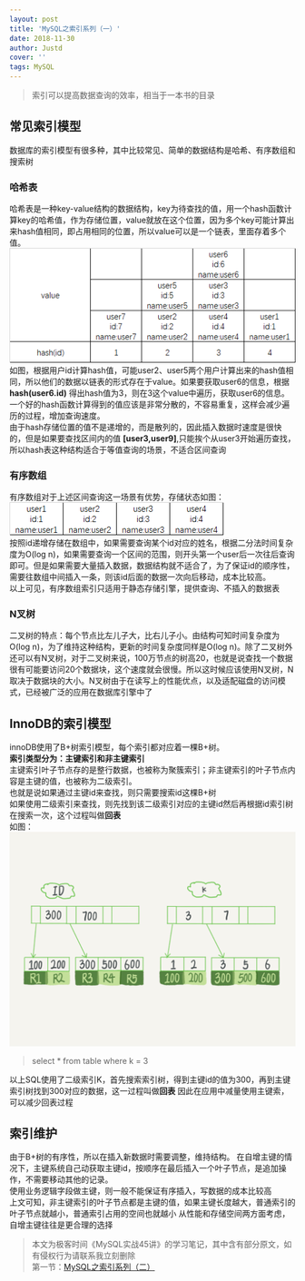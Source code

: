 ```yaml
---
layout: post
title: 'MySQL之索引系列（一）'
date: 2018-11-30
author: Justd
cover: ''
tags: MySQL   
---
```


>索引可以提高数据查询的效率，相当于一本书的目录    

## 常见索引模型   
数据库的索引模型有很多种，其中比较常见、简单的数据结构是哈希、有序数组和搜索树   
### 哈希表   
哈希表是一种key-value结构的数据结构，key为待查找的值，用一个hash函数计算key的哈希值，作为存储位置，value就放在这个位置，因为多个key可能计算出来hash值相同，即占用相同的位置，所以value可以是一个链表，里面存着多个值。    
![](/assets/img/2018-12/k-v.png)      
如图，根据用户id计算hash值，可能user2、user5两个用户计算出来的hash值相同，所以他们的数据以链表的形式存在于value。如果要获取user6的信息，根据 **hash(user6.id)** 得出hash值为3，则在3这个value中遍历，获取user6的信息。    一个好的hash函数计算得到的值应该是非常分散的，不容易重复，这样会减少遍历的过程，增加查询速度。    
由于hash存储位置的值不是递增的，而是散列的，因此插入数据时速度是很快的，但是如果要查找区间内的值 **[user3,user9]**,只能挨个从user3开始遍历查找，所以hash表这种结构适合于等值查询的场景，不适合区间查询        
### 有序数组    
有序数组对于上述区间查询这一场景有优势，存储状态如图：![](/assets/img/2018-12/list.png)    
按照id递增存储在数组中，如果需要查询某个id对应的姓名，根据二分法时间复杂度为O(log n)，如果需要查询一个区间的范围，则开头第一个user后一次往后查询即可。但是如果需要大量插入数据，数据结构就不适合了，为了保证id的顺序性，需要往数组中间插入一条，则该id后面的数据一次向后移动，成本比较高。    
以上可见，有序数组索引只适用于静态存储引擎，提供查询、不插入的数据表    
### N叉树  
二叉树的特点：每个节点比左儿子大，比右儿子小。由结构可知时间复杂度为O(log n)，为了维持这种结构，更新的时间复杂度同样是O(log n)。除了二叉树外还可以有N叉树，对于二叉树来说，100万节点的树高20，也就是说查找一个数据很有可能要访问20个数据块，这个速度就会很慢。所以这时候应该使用N叉树，N取决于数据块的大小。N叉树由于在读写上的性能优点，以及适配磁盘的访问模式，已经被广泛的应用在数据库引擎中了    

## InnoDB的索引模型    
innoDB使用了B+树索引模型，每个索引都对应着一棵B+树。    
**索引类型分为：主键索引和非主键索引**    
主键索引叶子节点存的是整行数据，也被称为聚簇索引；非主键索引的叶子节点内容是主键的值，也被称为二级索引。    
也就是说如果通过主键id来查找，则只需要搜索id这棵B+树  
如果使用二级索引来查找，则先找到该二级索引对应的主键id然后再根据id索引树在搜索一次，这个过程叫做**回表**   
如图：![](/assets/img/2018-12/tree.png)
>select * from table where k = 3    

以上SQL使用了二级索引K，首先搜索索引树，得到主键id的值为300，再到主键索引树找到300对应的数据，这一过程叫做**回表**
因此在应用中减量使用主键索，可以减少回表过程  


## 索引维护    
由于B+树的有序性，所以在插入新数据时需要调整，维持结构。
在自增主键的情况下，主键系统自己动获取主键id，按顺序在最后插入一个叶子节点，是追加操作，不需要移动其他的记录。    
使用业务逻辑字段做主键，则一般不能保证有序插入，写数据的成本比较高    
上文可知，非主键索引的叶子节点都是主键的值，如果主键长度越大，普通索引的叶子节点就越小，普通索引占用的空间也就越小
从性能和存储空间两方面考虑，自增主键往往是更合理的选择


>本文为极客时间《MySQL实战45讲》的学习笔记，其中含有部分原文，如有侵权行为请联系我立刻删除    
第一节：[MySQL之索引系列（二）](https://yuge.ml/2018/12/05/MySQL-index-5.html)
